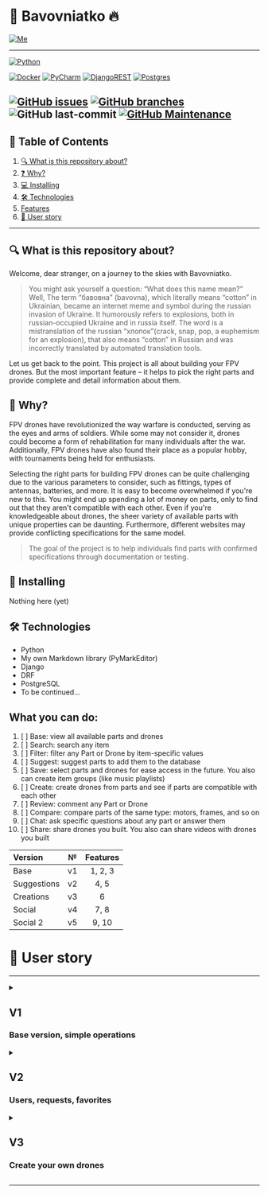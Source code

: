 
# 🚀 Bavovniatko 🔥
[![Me][user-badge]][user-url]

----

[![Python][python-badge]][python-url]

[![Docker][docker-badge]][docker-url]
[![PyCharm][pycharm-badge]][pycharm-url]
[![DjangoREST][django-rest-badge]][django-url]
[![Postgres][postgres-badge]][postgres-url]

[![GitHub issues][git-issues]][git-issues-url]
[![GitHub branches][git-branches]][git-url]
![GitHub last-commit][git-last-commit]
[![GitHub Maintenance][git-maintenance]][git-activity-url]
----
## 📝 Table of Contents
1. [🔍 What is this repository about?](#-what-is-this-repository-about)
2. [❓ Why?](#-why)
3. [💻 Installing](#-installing)
4. [🛠 Technologies](#-technologies)
5. [Features](#what-you-can-do)
6. [👤 User story](#-user-story)
____

## 🔍 What is this repository about?
Welcome, dear stranger, on a journey to the skies with Bavovniatko.

> You might ask yourself a question: “What does this name mean?” Well, The term “бавовна” (bavovna), which literally means “cotton” in Ukrainian, became an internet meme and symbol during the russian invasion of Ukraine. It humorously refers to explosions, both in russian-occupied Ukraine and in russia itself. The word is a mistranslation of the russian “хлопок”(crack, snap, pop, a euphemism for an explosion), that also means “cotton” in Russian and was incorrectly translated by automated translation tools.

Let us get back to the point.
This project is all about building your FPV drones. 
But the most important feature –
it helps to pick the right parts and provide complete and detail information about them.  

## 🤔 Why?
FPV drones have revolutionized the way warfare is conducted, serving as the eyes and arms of soldiers. While some may not consider it, drones could become a form of rehabilitation for many individuals after the war. Additionally, FPV drones have also found their place as a popular hobby, with tournaments being held for enthusiasts.

Selecting the right parts for building FPV drones can be quite challenging due to the various parameters to consider,
such as fittings, types of antennas, batteries, and more.
It is easy to become overwhelmed if you're new to this.
You might end up spending a lot of money on parts, only to find out that they aren't compatible with each other.
Even if you're knowledgeable about drones, the sheer variety of available parts with unique properties can be daunting.
Furthermore, different websites may provide conflicting specifications for the same model.

> The goal of the project is to help individuals find parts with confirmed specifications through documentation or testing.


## 🐒 Installing
Nothing here (yet)

## 🛠 Technologies
* Python
* My own Markdown library (PyMarkEditor)
* Django
* DRF
* PostgreSQL
* To be continued...

## What you can do:
1. [ ] Base: view all available parts and drones
2. [ ] Search: search any item 
3. [ ] Filter: filter any Part or Drone by item-specific values
4. [ ] Suggest: suggest parts to add them to the database
5. [ ] Save: select parts and drones for ease access in the future. You also can create item groups (like music playlists)
6. [ ] Create: create drones from parts and see if parts are compatible with each other
7. [ ] Review: comment any Part or Drone
8. [ ] Compare: compare parts of the same type: motors, frames, and so on
9. [ ] Chat: ask specific questions about any part or answer them
10. [ ] Share: share drones you built. You also can share videos with drones you built

| Version     | №  | Features |
|:------------|:--:|:--------:|
| Base        | v1 | 1, 2, 3  |
| Suggestions | v2 |   4, 5   |
| Creations   | v3 |    6     |
| Social      | v4 |   7, 8   |
| Social 2    | v5 |  9, 10   |


# 👤 User story
____


<details>
<summary>

## V1
### Base version, simple operations

</summary>

## `Anonymous`

1. As an `Anonymous`, I can use public API or website to retrieve detailed information about any Part or Drone in the database
2. As an `Anonymous`, I can use public API or website to retrieve a list of Parts or Drones in the database
3. As an `Anonymous`, I can use public API or website to retrieve a list of Parts or Drones in the database, filtered by category or category-specific values
4. As an `Anonymous`, I can use public API or website to search for Part or Drone and retrieve a list of results

## `Administrator`

1. As an `Administrator`, I can do everything `Anonymous` does
2. As an `Administrator`, I can use Django admin website do manage database
3. As an `Administrator`, I can CRUD any Part
4. As an `Administrator`, I can CRUD any Drone

</details>


<details>
<summary>

## V2
### Users, requests, favorites

</summary>

## `Anonymous`

1. As an `Anonymous`, I can do everything I could do in a V1
2. As an `Anonymous`, I can create my account using email, username, password, name, and surname
3. As an `Anonymous`, I can log in into my account using username and password 

## `User`
1. As a `User`, I can log out
2. As a `User`, I can make **Suggestion request** for any type of Part to add into the database
3. As a `User`, I can add commentary and files to my **Suggestion request**
4. As a `User`, I can view all my **Suggestion request** and their statuses (_pending_, _denied_, _approved_) on a separate page
5. As a `User`, I can view commentary to the _status_ if it exists, that is if `Administrator` denied it, I can see the reason
6. As a `User`, I can edit any of my unapproved **Suggestion request**
7. As a `User`, I can reopen any of my _denied_ **Suggestion request** with updated information
8. As a `User`, I can delete any of my **Suggestion request**, regardless of _status_
9. As a `User`, I can make **Change request** to any part that is if you spot a mistake or information is not completed

10. As a `User`, I can add Part to the list of favorites. This list will be displayed as `Favorite`, will be default for each `User` and couldn't be deleted or renamed by me
11. As a `User`, I can create **Part list** with any name to contain any Parts
12. As a `User`, I can edit or delete **Part list**, created by me
13. As a `User`, I can view any of my **Part list**
14. As a `User`, I can add Parts to any of my **Part list**
15. As a `User`, I can remove any Part from any of my **Part list**

## `Administrator`

1. As an `Administrator`, I can do everything I could do in a V1
2. As an `Administrator`, I can do everything `User` does
3. As an `Administrator`, I can CRUD any `User`
4. As an `Administrator`, I can CRUD any **Suggestion request**
5. As an `Administrator`, I can CRUD any **Part list**

</details>


<details>
<summary>

## V3
### Create your own drones

</summary>

## `Anonymous`

1. As an `Anonymous`, I can do everything I could do in a V2

## `User`
1. As a `User`, I can do everything I could do in a V2

2. As a `User`, I can view other people's profiles and _public_ drones they created
3. As a `User`, I can read _public_ drones from people's profiles
4. As a `User`, I can any Drone on the website
5. As a `User`, I can get the list of all my liked Drones
6. As a `User`, I can remove like from any Drone on the website

7. As a `User`, I can view all _public_ Drones created by any `User`
8. As a `User`, I can read any _public_ Drone created any `User`
9. As a `User`, I can filter all _public_ Drones by specifications
10. As a `User`, I can filter all _public_ Drones by completion
11. As a `User`, I can create a new drone with any available Parts. Those drones are _private_ by default. Might not be completed completely
12. As a `User`, I can change visibility of my Drone to _public_ or _private_
13. As a `User`, I can get a warning if Parts aren't compatible with each other. This warning can be disabled. 
Users might send **False error** request with detailed information. Not compatible parts will be displayed with a yellow error triangle
14. As a `User`, I can see a notification if Drone is not completed by any number of Parts
15. As a `User`, I can edit my Drone
16. As a `User`, I can delete my Drone

## `Administrator`

1. As an `Administrator`, I can do everything I could do in a V2
2. As an `Administrator`, I can CRUD any Drone, created by any `User`

</details>

----



[user-badge]: https://img.shields.io/badge/Palibrix-DD9623?style=plastic
[user-url]: https://github.com/Palibrix

[django-rest-badge]: https://img.shields.io/badge/DJANGO-REST-ff1709?style=for-the-badge&logo=django&logoColor=white&color=ff1709&labelColor=gray
[django-url]: https://www.djangoproject.com/
[docker-badge]: https://img.shields.io/badge/docker-%230db7ed.svg?style=for-the-badge&logo=docker&logoColor=white
[docker-url]: https://docker.com/
[postgres-badge]: https://img.shields.io/badge/postgres-%23316192.svg?style=for-the-badge&logo=postgresql&logoColor=white
[postgres-url]: https://www.postgresql.org/
[pycharm-badge]: https://img.shields.io/badge/pycharm-143?style=for-the-badge&logo=pycharm&logoColor=black&color=black&labelColor=green
[pycharm-url]: https://www.jetbrains.com/pycharm/
[python-badge]: http://ForTheBadge.com/images/badges/made-with-python.svg
[python-url]: https://www.python.org/

[git-activity-url]: https://GitHub.com/Palibrix/Bavovniatko/graphs/commit-activity
[git-branches]: https://badgen.net/github/branches/Palibrix/Bavovniatko
[git-issues-url]: https://github.com/Palibrix/Bavovniatko/
[git-issues]: https://img.shields.io/github/issues/Palibrix/Bavovniatko
[git-last-commit]: https://img.shields.io/github/last-commit/Palibrix/Bavovniatko
[git-maintenance]: https://img.shields.io/badge/Maintained%3F-yes-green.svg
[git-url]: https://github.com/Palibrix/Bavovniatko/